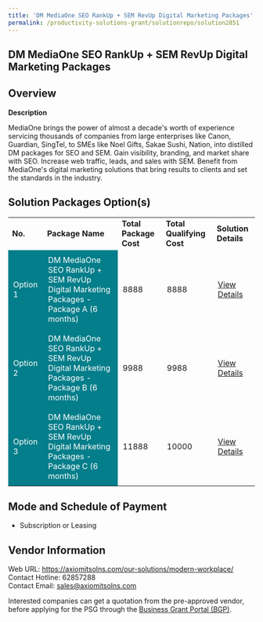 ```yaml
---
title: 'DM MediaOne SEO RankUp + SEM RevUp Digital Marketing Packages'
permalink: /productivity-solutions-grant/solutionrepo/solution2851
---
```


## DM MediaOne SEO RankUp + SEM RevUp Digital Marketing Packages

## Overview

**Description**

MediaOne brings the power of almost a decade's worth of experience servicing thousands of companies from large enterprises like Canon, Guardian, SingTel, to SMEs like Noel Gifts, Sakae Sushi, Nation, into distilled DM packages for SEO and SEM. Gain visibility, branding, and market share with SEO. Increase web traffic, leads, and sales with SEM. Benefit from MediaOne's digital marketing solutions that bring results to clients and set the standards in the industry.

## Solution Packages Option(s)

<table>
<tr>
<td><b>No.</b></td>
<td><b>Package Name</b></td>
<td><b>Total Package Cost</b></td>
<td><b>Total Qualifying Cost</b></td>
<td><b>Solution Details</b></td>
</tr>
<tr>
<td style='padding: 10px; background-color: #037E8A; color: #FFFFFF;'>Option 1</td>
<td style='padding: 10px; background-color: #037E8A; color: #FFFFFF;'>DM MediaOne SEO RankUp + SEM RevUp Digital Marketing Packages - Package A (6 months)</td>
<td style='padding: 10px;'>8888</td>
<td style='padding: 10px;'>8888</td>
<td style='padding: 10px;'><a href='https://www.gobusiness.gov.sg/images/psg/DM_MediaOne_20210532_Desensitised_Annex_3_Part_123.pdf' target='_blank'>View Details</a></td>
</tr>
<tr>
<td style='padding: 10px; background-color: #037E8A; color: #FFFFFF;'>Option 2</td>
<td style='padding: 10px; background-color: #037E8A; color: #FFFFFF;'>DM MediaOne SEO RankUp + SEM RevUp Digital Marketing Packages - Package B (6 months)</td>
<td style='padding: 10px;'>9988</td>
<td style='padding: 10px;'>9988</td>
<td style='padding: 10px;'><a href='https://www.gobusiness.gov.sg/images/psg/DM_MediaOne_20210532_Desensitised_Annex_3_Part_456.pdf' target='_blank'>View Details</a></td>
</tr>
<tr>
<td style='padding: 10px; background-color: #037E8A; color: #FFFFFF;'>Option 3</td>
<td style='padding: 10px; background-color: #037E8A; color: #FFFFFF;'>DM MediaOne SEO RankUp + SEM RevUp Digital Marketing Packages - Package C (6 months)</td>
<td style='padding: 10px;'>11888</td>
<td style='padding: 10px;'>10000</td>
<td style='padding: 10px;'><a href='https://www.gobusiness.gov.sg/images/psg/DM_MediaOne_20210532_Desensitised_Annex_3_Part_789.pdf' target='_blank'>View Details</a></td>
</tr>
</table>

## Mode and Schedule of Payment

 - Subscription or Leasing

## Vendor Information

 Web URL: https://axiomitsolns.com/our-solutions/modern-workplace/ <br>Contact Hotline: 62857288 <br>Contact Email: sales@axiomitsolns.com <br>

Interested companies can get a quotation from the pre-approved vendor, before applying for the PSG through the <a href='https://www.businessgrants.gov.sg/' target='_blank' rel='noopener'>Business Grant Portal (BGP)</a>.

<script src="/jquery/resize-tables.js"></script>
